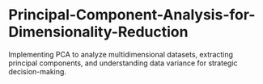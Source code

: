 # Principal-Component-Analysis-for-Dimensionality-Reduction
Implementing PCA to analyze multidimensional datasets, extracting principal components, and understanding data variance for strategic decision-making.
